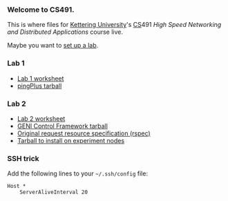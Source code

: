 ### Welcome to CS491.
This is where files for [Kettering University](http://kettering.edu)'s [CS](http://kettering.edu/cs/)491 _High Speed Networking and Distributed Applications_ course live.

Maybe you want to [set up a lab](/labsetup.html).

### Lab 1
* [Lab 1 worksheet](lab1/lab1.pdf)
* [pingPlus tarball](lab1/pingPlus-0.2.tar.gz)

### Lab 2
* [Lab 2 worksheet](lab2/lab2.pdf)
* [GENI Control Framework tarball](lab2/gcf-2.3.3.tar.gz)
* [Original request resource specification (rspec)](lab2/lab2.rspec)
* [Tarball to install on experiment nodes](lab2/lab2.tar.gz)

### SSH trick
Add the following lines to your `~/.ssh/config` file:

    Host *
        ServerAliveInterval 20
